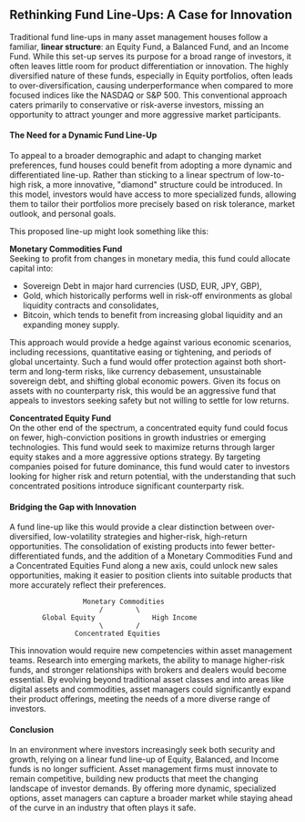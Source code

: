 ## Rethinking Fund Line-Ups: A Case for Innovation

Traditional fund line-ups in many asset management houses follow a familiar, **linear structure**: an Equity Fund, a Balanced Fund, and an Income Fund. While this set-up serves its purpose for a broad range of investors, it often leaves little room for product differentiation or innovation. The highly diversified nature of these funds, especially in Equity portfolios, often leads to over-diversification, causing underperformance when compared to more focused indices like the NASDAQ or S&P 500. This conventional approach caters primarily to conservative or risk-averse investors, missing an opportunity to attract younger and more aggressive market participants.

#### The Need for a Dynamic Fund Line-Up

To appeal to a broader demographic and adapt to changing market preferences, fund houses could benefit from adopting a more dynamic and differentiated line-up. Rather than sticking to a linear spectrum of low-to-high risk, a more innovative, "diamond" structure could be introduced. In this model, investors would have access to more specialized funds, allowing them to tailor their portfolios more precisely based on risk tolerance, market outlook, and personal goals. 

This proposed line-up might look something like this:

**Monetary Commodities Fund**  
Seeking to profit from changes in monetary media, this fund could allocate capital into:
- Sovereign Debt in major hard currencies (USD, EUR, JPY, GBP),
- Gold, which historically performs well in risk-off environments as global liquidity contracts and consolidates,
- Bitcoin, which tends to benefit from increasing global liquidity and an expanding money supply.

This approach would provide a hedge against various economic scenarios, including recessions, quantitative easing or tightening, and periods of global uncertainty. Such a fund would offer protection against both short-term and long-term risks, like currency debasement, unsustainable sovereign debt, and shifting global economic powers. Given its focus on assets with no counterparty risk, this would be an aggressive fund that appeals to investors seeking safety but not willing to settle for low returns.

**Concentrated Equity Fund**  
On the other end of the spectrum, a concentrated equity fund could focus on fewer, high-conviction positions in growth industries or emerging technologies. This fund would seek to maximize returns through larger equity stakes and a more aggressive options strategy. By targeting companies poised for future dominance, this fund would cater to investors looking for higher risk and return potential, with the understanding that such concentrated positions introduce significant counterparty risk.

#### Bridging the Gap with Innovation

A fund line-up like this would provide a clear distinction between over-diversified, low-volatility strategies and higher-risk, high-return opportunities. The consolidation of existing products into fewer better-differentiated funds, and the addition of a Monetary Commodities Fund and a Concentrated Equities Fund along a new axis, could unlock new sales opportunities, making it easier to position clients into suitable products that more accurately reflect their preferences.

                      Monetary Commodities
                          /        \
            Global Equity              High Income
                          \        /
                    Concentrated Equities


This innovation would require new competencies within asset management teams. Research into emerging markets, the ability to manage higher-risk funds, and stronger relationships with brokers and dealers would become essential. By evolving beyond traditional asset classes and into areas like digital assets and commodities, asset managers could significantly expand their product offerings, meeting the needs of a more diverse range of investors.

#### Conclusion

In an environment where investors increasingly seek both security and growth, relying on a linear fund line-up of Equity, Balanced, and Income funds is no longer sufficient. Asset management firms must innovate to remain competitive, building new products that meet the changing landscape of investor demands. By offering more dynamic, specialized options, asset managers can capture a broader market while staying ahead of the curve in an industry that often plays it safe.
